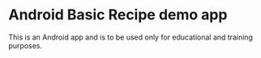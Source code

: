 # Android Basic Recipe demo app

This is an Android app and is to be used only for educational and training purposes. 
